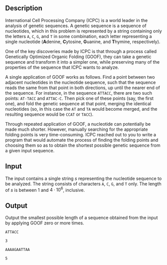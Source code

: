 ## Description

International Cell Processing Company (ICPC) is a world leader in the analysis of genetic sequences. A genetic sequence is a sequence of nucleotides, which in this problem is represented by a string containing only the letters $\texttt{A}$, $\texttt{C}$, $\texttt{G}$, and $\texttt{T}$ in some combination, each letter representing a single nucleotide (**A**denine, **C**ytosine, **G**uanine, and **T**hymine, respectively).

One of the key discoveries made by ICPC is that through a process called Genetically Optimized Organic Folding (GOOF), they can take a genetic sequence and transform it into a simpler one, while preserving many of the properties of the sequence that ICPC wants to analyze.

A single application of GOOF works as follows. Find a point between two adjacent nucleotides in the nucleotide sequence, such that the sequence reads the same from that point in both directions, up until the nearer end of the sequence. For instance, in the sequence $\texttt{ATTACC}$, there are two such points: $\texttt{AT-TACC}$ and $\texttt{ATTAC-C}$. Then pick one of these points (say, the first one), and fold the genetic sequence at that point, merging the identical nucleotides (so, in this case the $\texttt{AT}$ and $\texttt{TA}$ would become merged, and the resulting sequence would be $\texttt{CCAT}$ or $\texttt{TACC}$).

Through repeated application of GOOF, a nucleotide can potentially be made much shorter. However, manually searching for the appropriate folding points is very time-consuming. ICPC reached out to you to write a program that would automate the process of finding the folding points and choosing them so as to obtain the shortest possible genetic sequence from a given input sequence.

## Input

The input contains a single string $s$ representing the nucleotide sequence to be analyzed. The string consists of characters $\texttt{A}$, $\texttt{C}$, $\texttt{G}$, and $\texttt{T}$ only. The length of $s$ is between $1$ and $4 \cdot 10^6$, inclusive.

## Output

Output the smallest possible length of a sequence obtained from the input by applying GOOF zero or more times.

```input1
ATTACC

```

```output1
3

```

```input2
AAAAGAATTAA

```

```output2
5

```

